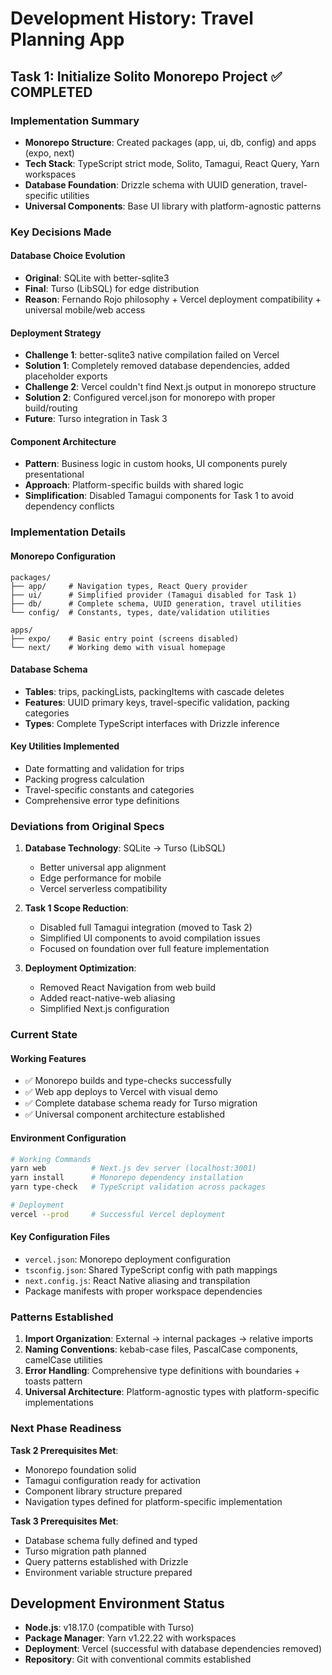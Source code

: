 # Development History: Travel Planning App

## Task 1: Initialize Solito Monorepo Project ✅ COMPLETED

### Implementation Summary
- **Monorepo Structure**: Created packages (app, ui, db, config) and apps (expo, next)
- **Tech Stack**: TypeScript strict mode, Solito, Tamagui, React Query, Yarn workspaces
- **Database Foundation**: Drizzle schema with UUID generation, travel-specific utilities
- **Universal Components**: Base UI library with platform-agnostic patterns

### Key Decisions Made

#### Database Choice Evolution
- **Original**: SQLite with better-sqlite3
- **Final**: Turso (LibSQL) for edge distribution
- **Reason**: Fernando Rojo philosophy + Vercel deployment compatibility + universal mobile/web access

#### Deployment Strategy
- **Challenge 1**: better-sqlite3 native compilation failed on Vercel
- **Solution 1**: Completely removed database dependencies, added placeholder exports
- **Challenge 2**: Vercel couldn't find Next.js output in monorepo structure  
- **Solution 2**: Configured vercel.json for monorepo with proper build/routing
- **Future**: Turso integration in Task 3

#### Component Architecture
- **Pattern**: Business logic in custom hooks, UI components purely presentational
- **Approach**: Platform-specific builds with shared logic
- **Simplification**: Disabled Tamagui components for Task 1 to avoid dependency conflicts

### Implementation Details

#### Monorepo Configuration
```
packages/
├── app/     # Navigation types, React Query provider
├── ui/      # Simplified provider (Tamagui disabled for Task 1)
├── db/      # Complete schema, UUID generation, travel utilities
└── config/  # Constants, types, date/validation utilities

apps/
├── expo/    # Basic entry point (screens disabled)
└── next/    # Working demo with visual homepage
```

#### Database Schema
- **Tables**: trips, packingLists, packingItems with cascade deletes
- **Features**: UUID primary keys, travel-specific validation, packing categories
- **Types**: Complete TypeScript interfaces with Drizzle inference

#### Key Utilities Implemented
- Date formatting and validation for trips
- Packing progress calculation
- Travel-specific constants and categories
- Comprehensive error type definitions

### Deviations from Original Specs

1. **Database Technology**: SQLite → Turso (LibSQL)
   - Better universal app alignment
   - Edge performance for mobile
   - Vercel serverless compatibility

2. **Task 1 Scope Reduction**: 
   - Disabled full Tamagui integration (moved to Task 2)
   - Simplified UI components to avoid compilation issues
   - Focused on foundation over full feature implementation

3. **Deployment Optimization**:
   - Removed React Navigation from web build
   - Added react-native-web aliasing
   - Simplified Next.js configuration

### Current State

#### Working Features
- ✅ Monorepo builds and type-checks successfully
- ✅ Web app deploys to Vercel with visual demo
- ✅ Complete database schema ready for Turso migration
- ✅ Universal component architecture established

#### Environment Configuration
```bash
# Working Commands
yarn web          # Next.js dev server (localhost:3001)
yarn install      # Monorepo dependency installation
yarn type-check   # TypeScript validation across packages

# Deployment
vercel --prod     # Successful Vercel deployment
```

#### Key Configuration Files
- `vercel.json`: Monorepo deployment configuration
- `tsconfig.json`: Shared TypeScript config with path mappings
- `next.config.js`: React Native aliasing and transpilation
- Package manifests with proper workspace dependencies

### Patterns Established

1. **Import Organization**: External → internal packages → relative imports
2. **Naming Conventions**: kebab-case files, PascalCase components, camelCase utilities
3. **Error Handling**: Comprehensive type definitions with boundaries + toasts pattern
4. **Universal Architecture**: Platform-agnostic types with platform-specific implementations

### Next Phase Readiness

**Task 2 Prerequisites Met**:
- Monorepo foundation solid
- Tamagui configuration ready for activation
- Component library structure prepared
- Navigation types defined for platform-specific implementation

**Task 3 Prerequisites Met**:
- Database schema fully defined and typed
- Turso migration path planned
- Query patterns established with Drizzle
- Environment variable structure prepared

## Development Environment Status

- **Node.js**: v18.17.0 (compatible with Turso)
- **Package Manager**: Yarn v1.22.22 with workspaces
- **Deployment**: Vercel (successful with database dependencies removed)
- **Repository**: Git with conventional commits established